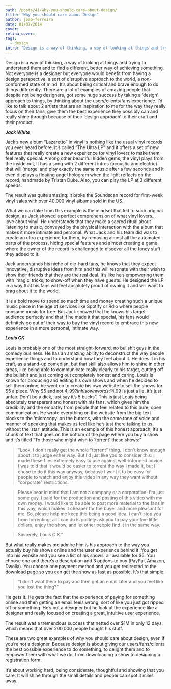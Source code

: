 ```yaml
---
path: /posts/41-why-you-should-care-about-design/
title: "Why you should care about Design"
author: joao-ferreira
date: 01/07/2014
cover: 
retina_cover: 
tags:
  - design
intro: "Design is a way of thinking, a way of looking at things and trying to understand them and to find a different, better way of achieving something.  Not everyone is a designer but everyone would benefit from having a design perspective, a sort of disruptive approach to the world, a non-conformed state of mind. It’s about being critical and brave enough to do things differently."
---
```


Design is a way of thinking, a way of looking at things and trying to understand them and to find a different, better way of achieving something.  Not everyone is a designer but everyone would benefit from having a design perspective, a sort of disruptive approach to the world, a non-conformed state of mind. It’s about being critical and brave enough to do things differently. 
There are a lot of examples of amazing people that despite not being designers, got some huge success by taking a ‘design’ approach to things, by thinking about the users/clients/fans experience. I’d like to talk about 2 artists that are an inspiration to me for the way they really focus on their fans, give them the best experience they possibly can and really shine through because of their ‘design approach’ to their craft and their product.

***Jack White***

Jack’s new album “Lazaretto” in vinyl is nothing like the usual vinyl records you ever heard before. It’s called “The Ultra LP” and it offers a set of new features that really create a new experience for vinyl lovers to make them feel really special. Among other beautiful hidden gems, the vinyl plays from the inside out, it has a song with 2 different intros (acoustic and electric) that will ‘merge’ and play exactly the same music after a few seconds and it even displays a floating angel hologram when the light reflects on the record, handmade by Tristan Duke.
Also, you can play the LP at 3 different speeds. 

The result was quite amazing: it broke the Soundscan record for first-week vinyl sales with over 40,000 vinyl albums sold in the US.

What we can take from this example is the mindset that led to such original design, as Jack showed a perfect comprehension of what vinyl lovers… love about vinyl. He understands that they make a sacred ritual about listening to music, conveyed by the physical interaction with the album that makes it more intimate and personal. What Jack and his team did was to create an ultra experience for them, by removing almost all the automated parts of the process, hiding special features and almost creating a game where the owner of the record is challenged to discover all the fancy stuff they added to it. 

Jack understands his niche of die-hard fans, he knows that they expect innovative, disruptive ideas from him and this will resonate with their wish to show their friends that they are the real deal. It’s like he’s empowering them with ‘magic’ tricks, to show-off when they have guests. He designed the LP in a way that his fans will feel absolutely proud of owning it and will want to brag about it to the world. 

It is a bold move to spend so much time and money creating such a unique music piece in the age of services like Spotify or Rdio where people consume music for free. But Jack showed that he knows his target-audience perfectly and that if he made it that special, his fans would definitely go out of their way to buy the vinyl record to embrace this new experience in a more personal, intimate way.


***Louis CK***

Louis is probably one of the most straight-forward, no bullshit guys in the comedy business. He has an amazing ability to deconstruct the way people experience things and to understand how they feel about it. He does it in his craft, as a stand-up comedian, but that skill also allows him to shine in other areas, like being able to communicate really clearly to his target, cutting off the bullshit and just coming out completely honest and caring. Louis is known for producing and editing his own shows and when he decided to sell them online, he went on to create his own website to sell the shows for $5 a piece. Why $5 and not $4,99? In his own words: “$4,99 is just a lie, it’s just unfair. Don’t be a dick, just say it’s 5 bucks”. This is just Louis being absolutely transparent and honest with his fans, which gives him the credibility and the empathy from people that feel related to this pure, open communication. He wrote everything on the website from the big text blocks to the ‘microcopy’ on the buttons, with the same tone of voice and manner of speaking that makes us feel like he’s just there talking to us, without the ‘star’ attitude. 
This is an example of  this honest approach, it’s a chunk of text that goes on the bottom of the page where you buy a show and it’s titled “To those who might wish to ‘torrent’ these shows:”

> “Look, I don't really get the whole "torrent" thing. I don't know enough about it to judge either way. But I'd just like you to consider this: I made these files extremely easy to use against well-informed advice. I was told that it would be easier to torrent the way I made it, but I chose to do it this way anyway, because I want it to be easy for people to watch and enjoy this video in any way they want without "corporate" restrictions.

> Please bear in mind that I am not a company or a corporation. I'm just some guy. I paid for the production and posting of this video with my own money. I would like to be able to post more material to the fans in this way, which makes it cheaper for the buyer and more pleasant for me. So, please help me keep this being a good idea. I can't stop you from torrenting; all I can do is politely ask you to pay your five little dollars, enjoy the show, and let other people find it in the same way.

> Sincerely, Louis C.K.”

But what really makes me admire him is his approach to the way you actually buy his shows online and the user experience behind it. You get into his website and you see a list of his shows, all available for $5. You choose one and there’s a description and 3 options to buy (PayPal, Amazon, Dwolla). You choose one payment method and you get redirected to the download page so you can get the show as fast as possible. It’s that simple.

> “I don’t want them to pay and then get an email later and you feel like you lost the thing?”

He gets it. He gets the fact that the experience of paying for something online and then getting an email feels wrong, sort of like you just got ripped off or something. He’s not a designer but he look at the experience like a designer and really focused on creating a great, intuitive user experience. 

The result was a tremendous success that netted over $1M in only 12 days, which means that over 200,000 people bought his stuff.

These are two great examples of why you should care about design, even if you’re not a designer. Because design is about giving our users/fans/clients the best possible experience to do something, to delight them and to empower them with what we do, from downloading a show to designing a registration form. 

It’s about working hard, being considerate, thoughtful and showing that you care. It will shine through the small details and people can spot it miles away.

